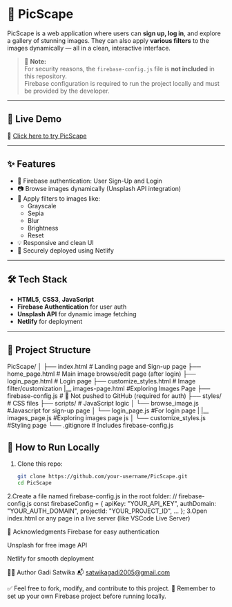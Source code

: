 # 📸 PicScape

PicScape is a web application where users can **sign up, log in**, and explore a gallery of stunning images. They can also apply **various filters** to the images dynamically — all in a clean, interactive interface.

> 🔐 **Note:**  
> For security reasons, the `firebase-config.js` file is **not included** in this repository.  
> Firebase configuration is required to run the project locally and must be provided by the developer.

---

## 🚀 Live Demo

🔗 [Click here to try PicScape](https://picscape-satwika.netlify.app)

---

## ✨ Features

- 🔐 Firebase authentication: User Sign-Up and Login
- 📷 Browse images dynamically (Unsplash API integration)
- 🎨 Apply filters to images like:
  - Grayscale
  - Sepia
  - Blur
  - Brightness
  - Reset
- 💡 Responsive and clean UI
- 🔗 Securely deployed using Netlify

---

## 🛠️ Tech Stack

- **HTML5**, **CSS3**, **JavaScript**
- **Firebase Authentication** for user auth
- **Unsplash API** for dynamic image fetching
- **Netlify** for deployment

---

## 📂 Project Structure

PicScape/
│
├── index.html # Landing page and Sign-up page
├── home_page.html # Main image browse/edit page (after login)
├── login_page.html # Login page
├── customize_styles.html # Image filter/customization
|__ images-page.html #Exploring Images Page
├── firebase-config.js # 🔐 Not pushed to GitHub (required for auth)
├── styles/ # CSS files
├── scripts/ # JavaScript logic
│ └── browse_image.js #Javascript for sign-up page
│ └── login_page.js #For login page
| |__ images_page.js #Exploring images page js
│ └── customize_styles.js #Styling page
└── .gitignore # Includes firebase-config.js

## 🔧 How to Run Locally

1. Clone this repo:
   ```bash
   git clone https://github.com/your-username/PicScape.git
   cd PicScape
2.Create a file named firebase-config.js in the root folder:
// firebase-config.js
const firebaseConfig = {
  apiKey: "YOUR_API_KEY",
  authDomain: "YOUR_AUTH_DOMAIN",
  projectId: "YOUR_PROJECT_ID",
  ...
};
3.Open index.html or any page in a live server (like VSCode Live Server)

🙌 Acknowledgments
Firebase for easy authentication

Unsplash for free image API

Netlify for smooth deployment

👩‍💻 Author
Gadi Satwika
📬 satwikagadi2005@gmail.com

✅ Feel free to fork, modify, and contribute to this project.
📌 Remember to set up your own Firebase project before running locally.
